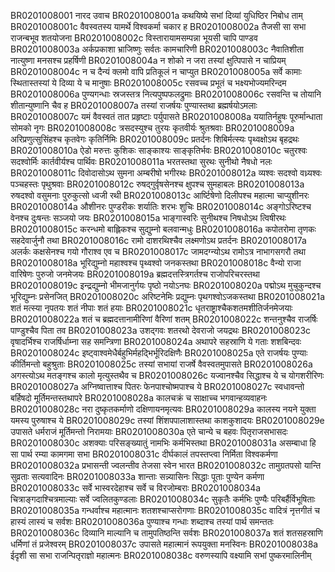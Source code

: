 BR0201008001	नारद उवाच
BR0201008001a	कथयिष्ये सभां दिव्यां युधिष्ठिर निबोध ताम्
BR0201008001c	वैवस्वतस्य यामर्थे विश्वकर्मा चकार ह
BR0201008002a	तैजसी सा सभा राजन्बभूव शतयोजना
BR0201008002c	विस्तारायामसम्पन्ना भूयसी चापि पाण्डव
BR0201008003a	अर्कप्रकाशा भ्राजिष्णुः सर्वतः कामचारिणी
BR0201008003c	नैवातिशीता नात्युष्णा मनसश्च प्रहर्षिणी
BR0201008004a	न शोको न जरा तस्यां क्षुत्पिपासे न चाप्रियम्
BR0201008004c	न च दैन्यं क्लमो वापि प्रतिकूलं न चाप्युत
BR0201008005a	सर्वे कामाः स्थितास्तस्यां ये दिव्या ये च मानुषाः
BR0201008005c	रसवच्च प्रभूतं च भक्ष्यभोज्यमरिन्दम
BR0201008006a	पुण्यगन्धाः स्रजस्तत्र नित्यपुष्पफलद्रुमाः
BR0201008006c	रसवन्ति च तोयानि शीतान्युष्णानि चैव ह
BR0201008007a	तस्यां राजर्षयः पुण्यास्तथा ब्रह्मर्षयोऽमलाः
BR0201008007c	यमं वैवस्वतं तात प्रहृष्टाः पर्युपासते
BR0201008008a	ययातिर्नहुषः पूरुर्मान्धाता सोमको नृगः
BR0201008008c	त्रसदस्युश्च तुरयः कृतवीर्यः श्रुतश्रवाः
BR0201008009a	अरिप्रणुत्सुसिंहश्च कृतवेगः कृतिर्निमिः
BR0201008009c	प्रतर्दनः शिबिर्मत्स्यः पृथ्वक्षोऽथ बृहद्रथः
BR0201008010a	ऐडो मरुत्तः कुशिकः साङ्काश्यः साङ्कृतिर्भवः
BR0201008010c	चतुरश्वः सदश्वोर्मिः कार्तवीर्यश्च पार्थिवः
BR0201008011a	भरतस्तथा सुरथः सुनीथो नैषधो नलः
BR0201008011c	दिवोदासोऽथ सुमना अम्बरीषो भगीरथः
BR0201008012a	व्यश्वः सदश्वो वध्र्यश्वः पञ्चहस्तः पृथुश्रवाः
BR0201008012c	रुषद्गुर्वृषसेनश्च क्षुपश्च सुमहाबलः
BR0201008013a	रुषदश्वो वसुमनाः पुरुकुत्सो ध्वजी रथी
BR0201008013c	आर्ष्टिषेणो दिलीपश्च महात्मा चाप्युशीनरः
BR0201008014a	औशीनरः पुण्डरीकः शर्यातिः शरभः शुचिः
BR0201008014c	अङ्गोऽरिष्टश्च वेनश्च दुःषन्तः सञ्जयो जयः
BR0201008015a	भाङ्गास्वरिः सुनीथश्च निषधोऽथ त्विषीरथः
BR0201008015c	करन्धमो बाह्लिकश्च सुद्युम्नो बलवान्मधुः
BR0201008016a	कपोतरोमा तृणकः सहदेवार्जुनौ तथा
BR0201008016c	रामो दाशरथिश्चैव लक्ष्मणोऽथ प्रतर्दनः
BR0201008017a	अलर्कः कक्षसेनश्च गयो गौराश्व एव च
BR0201008017c	जामदग्न्योऽथ रामोऽत्र नाभागसगरौ तथा
BR0201008018a	भूरिद्युम्नो महाश्वश्च पृथ्वश्वो जनकस्तथा
BR0201008018c	वैन्यो राजा वारिषेणः पुरुजो जनमेजयः
BR0201008019a	ब्रह्मदत्तस्त्रिगर्तश्च राजोपरिचरस्तथा
BR0201008019c	इन्द्रद्युम्नो भीमजानुर्गयः पृष्ठो नयोऽनघः
BR0201008020a	पद्मोऽथ मुचुकुन्दश्च भूरिद्युम्नः प्रसेनजित्
BR0201008020c	अरिष्टनेमिः प्रद्युम्नः पृथगश्वोऽजकस्तथा
BR0201008021a	शतं मत्स्या नृपतयः शतं नीपाः शतं हयाः
BR0201008021c	धृतराष्ट्राश्चैकशतमशीतिर्जनमेजयाः
BR0201008022a	शतं च ब्रह्मदत्तानामीरिणां वैरिणां शतम्
BR0201008022c	शन्तनुश्चैव राजर्षिः पाण्डुश्चैव पिता तव
BR0201008023a	उशद्गवः शतरथो देवराजो जयद्रथः
BR0201008023c	वृषादर्भिश्च राजर्षिर्धाम्ना सह समन्त्रिणा
BR0201008024a	अथापरे सहस्राणि ये गताः शशबिन्दवः
BR0201008024c	इष्ट्वाश्वमेधैर्बहुभिर्महद्भिर्भूरिदक्षिणैः
BR0201008025a	एते राजर्षयः पुण्याः कीर्तिमन्तो बहुश्रुताः
BR0201008025c	तस्यां सभायां राजर्षे वैवस्वतमुपासते
BR0201008026a	अगस्त्योऽथ मतङ्गश्च कालो मृत्युस्तथैव च
BR0201008026c	यज्वानश्चैव सिद्धाश्च ये च योगशरीरिणः
BR0201008027a	अग्निष्वात्ताश्च पितरः फेनपाश्चोष्मपाश्च ये
BR0201008027c	स्वधावन्तो बर्हिषदो मूर्तिमन्तस्तथापरे
BR0201008028a	कालचक्रं च साक्षाच्च भगवान्हव्यवाहनः
BR0201008028c	नरा दुष्कृतकर्माणो दक्षिणायनमृत्यवः
BR0201008029a	कालस्य नयने युक्ता यमस्य पुरुषाश्च ये
BR0201008029c	तस्यां शिंशपपालाशास्तथा काशकुशादयः
BR0201008029e	उपासते धर्मराजं मूर्तिमन्तो निरामयाः
BR0201008030a	एते चान्ये च बहवः पितृराजसभासदः
BR0201008030c	अशक्याः परिसङ्ख्यातुं नामभिः कर्मभिस्तथा
BR0201008031a	असम्बाधा हि सा पार्थ रम्या कामगमा सभा
BR0201008031c	दीर्घकालं तपस्तप्त्वा निर्मिता विश्वकर्मणा
BR0201008032a	प्रभासन्ती ज्वलन्तीव तेजसा स्वेन भारत
BR0201008032c	तामुग्रतपसो यान्ति सुव्रताः सत्यवादिनः
BR0201008033a	शान्ताः सन्न्यासिनः सिद्धाः पूताः पुण्येन कर्मणा
BR0201008033c	सर्वे भास्वरदेहाश्च सर्वे च विरजोम्बराः
BR0201008034a	चित्राङ्गदाश्चित्रमाल्याः सर्वे ज्वलितकुण्डलाः
BR0201008034c	सुकृतैः कर्मभिः पुण्यैः परिबर्हैर्विभूषिताः
BR0201008035a	गन्धर्वाश्च महात्मानः शतशश्चाप्सरोगणाः
BR0201008035c	वादित्रं नृत्तगीतं च हास्यं लास्यं च सर्वशः
BR0201008036a	पुण्याश्च गन्धाः शब्दाश्च तस्यां पार्थ समन्ततः
BR0201008036c	दिव्यानि माल्यानि च तामुपतिष्ठन्ति सर्वशः
BR0201008037a	शतं शतसहस्राणि धर्मिणां तं प्रजेश्वरम्
BR0201008037c	उपासते महात्मानं रूपयुक्ता मनस्विनः
BR0201008038a	ईदृशी सा सभा राजन्पितृराज्ञो महात्मनः
BR0201008038c	वरुणस्यापि वक्ष्यामि सभां पुष्करमालिनीम्
